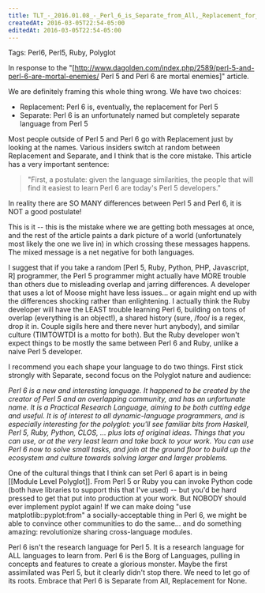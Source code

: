 ```yaml
---
title: TLT_-_2016.01.08_-_Perl_6_is_Separate_from_All,_Replacement_for_None
createdAt: 2016-03-05T22:54-05:00
editedAt: 2016-03-05T22:54-05:00
---
```


Tags: Perl6, Perl5, Ruby, Polyglot

In response to the "[http://www.dagolden.com/index.php/2589/perl-5-and-perl-6-are-mortal-enemies/ Perl 5 and Perl 6 are mortal enemies]" article.

We are definitely framing this whole thing wrong. We have two choices:
* Replacement: Perl 6 is, eventually, the replacement for Perl 5
* Separate: Perl 6 is an unfortunately named but completely separate language from Perl 5

Most people outside of Perl 5 and Perl 6 go with Replacement just by looking at the names. Various insiders switch at random between Replacement and Separate, and I think that is the core mistake. This article has a very important sentence:

<blockquote>"First, a postulate: given the language similarities, the people that will find it easiest to learn Perl 6 are today's Perl 5 developers."</blockquote>

In reality there are SO MANY differences between Perl 5 and Perl 6, it is NOT a good postulate!

This is it -- this is the mistake where we are getting both messages at once, and the rest of the article paints a dark picture of a world (unfortunately most likely the one we live in) in which crossing these messages happens. The mixed message is a net negative for both languages.

I suggest that if you take a random [Perl 5, Ruby, Python, PHP, Javascript, R] programmer, the Perl 5 programmer might actually have MORE trouble than others due to misleading overlap and jarring differences. A developer that uses a lot of Moose might have less issues... or again might end up with the differences shocking rather than enlightening. I actually think the Ruby developer will have the LEAST trouble learning Perl 6, building on tons of overlap (everything is an object!), a shared history (sure, /foo/ is a regex, drop it in. Couple sigils here and there never hurt anybody), and similar culture (TIMTOWTDI is a motto for both). But the Ruby developer won't expect things to be mostly the same between Perl 6 and Ruby, unlike a naive Perl 5 developer.

I recommend you each shape your language to do two things. First stick strongly with Separate, second focus on the Polyglot nature and audience:

<i>Perl 6 is a new and interesting language. It happened to be created by the creator of Perl 5 and an overlapping community, and has an unfortunate name. It is a Practical Research Language, aiming to be both cutting edge and useful. It is of interest to all dynamic-language programmers, and is especially interesting for the polyglot: you'll see familiar bits from Haskell, Perl 5, Ruby, Python, CLOS, ... plus lots of original ideas. Things that you can use, or at the very least learn and take back to your work. You can use Perl 6 now to solve small tasks, and join at the ground floor to build up the ecosystem and culture towards solving larger and larger problems.</i>

One of the cultural things that I think can set Perl 6 apart is in being [[Module Level Polyglot]]. From Perl 5 or Ruby you can invoke Python code (both have libraries to support this that I've used) -- but you'd be hard pressed to get that put into production at your work. But NOBODY should ever implement pyplot again! If we can make doing "use matplotlib::pyplot:from<Python>" a socially-acceptable thing in Perl 6, we might be able to convince other communities to do the same... and do something amazing: revolutionize sharing cross-language modules.

Perl 6 isn't the research language for Perl 5. It is a research language for ALL languages to learn from. Perl 6 is the Borg of Languages, pulling in concepts and features to create a glorious monster. Maybe the first assimilated was Perl 5, but it clearly didn't stop there. We need to let go of its roots. Embrace that Perl 6 is Separate from All, Replacement for None.

